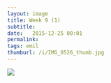 ```yaml
---
layout: image
title: Week 9 (1)
subtitle: 
date:   2015-12-25 00:01
permalink: 
tags: emil
thumburl: /i/IMG_0526_thumb.jpg
---
```

![]({{site.url}}/i/IMG_0526_thumb.jpg)
